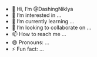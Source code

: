 - 👋 Hi, I’m @DashingNiklya
- 👀 I’m interested in ...
- 🌱 I’m currently learning ...
- 💞️ I’m looking to collaborate on ...
- 📫 How to reach me ...
- 😄 Pronouns: ...
- ⚡ Fun fact: ...

<!---
DashingNiklya/DashingNiklya is a ✨ special ✨ repository because its `README.md` (this file) appears on your GitHub profile.
You can click the Preview link to take a look at your changes.
--->
